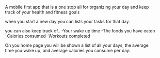 A mobile first app that is a one stop all for organizing your day and keep track of your health and fitness goals

when you start a new day you can lists your tasks for that day.

you can also keep track of..
-Your wake up time
-The foods you have eaten
-Calories consumed
-Workouts completed

On you home page you will be shown a list of all your days, the average time you wake up, and average calories you consume per day.

